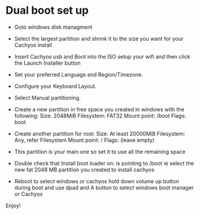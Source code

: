 # Dual boot set up
- Goto windows disk managment

- Select the largest partition and shrink it to the size you want for your Cachyos install


- Insert Cachyos usb and Boot into the ISO setup your wifi and then click the Launch Installer button

- Set your preferred Language and Region/Timezone.

- Configure your Keyboard Layout.

- Select Manual partitioning.

 - Create a new partition in free space you created in windows with the following:
Size: 2048MiB
Filesystem: FAT32
Mount point: /boot
Flags: boot


- Create another partition for root:
Size: At least 20000MiB
Filesystem: Any, refer Filesystem
Mount point: /
Flags: (leave empty) 
- This partition is your main one so set it to use all the remaining space
   
- Double check that Install boot loader on: is pointing to /boot ie select the new fat 2048 MB partition you created to install cachyos 

- Reboot to select windows or cachyos hold down volume up button during boot and use dpad and A button to select windows boot manager or Cachyos 

Enjoy!
